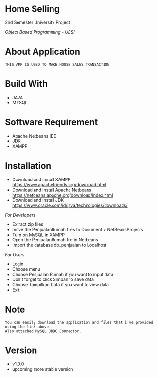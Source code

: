 # Home Selling

2nd Semester University Project

_Object Based Programming - UBSI_

# About Application
```THIS APP IS USED TO MAKE HOUSE SALES TRANSACTION```

# Build With
* JAVA
* MYSQL

# Software Requirement
* Apache Netbeans IDE
* JDK
* XAMPP

# Installation
* Download and Install XAMPP
  https://www.apachefriends.org/download.html
* Download and Install Apache Netbeans
  https://netbeans.apache.org/download/index.html
* Download and Install JDK
  https://www.oracle.com/id/java/technologies/downloads/
  
_For Developers_
* Extract zip files
* move the PenjualanRumah files to Document > NetBeansProjects
* Turn on MySQL in XAMPP
* Open the PenjualanRumah file in Netbeans
* Import the database db_penjualan to Localhost
  
_For Users_
* Login
* Choose menu
* Choose Penjualan Rumah if you want to input data
* Don't forget to click Simpan to save data
* Choose Tampilkan Data if you want to view data
* Exit

# Note
```
You can easily download the application and files that i've provided using the link above.
Also attached MySQL JDBC Connector.
```

# Version
* v1.0.0
* upcoming more stable version
